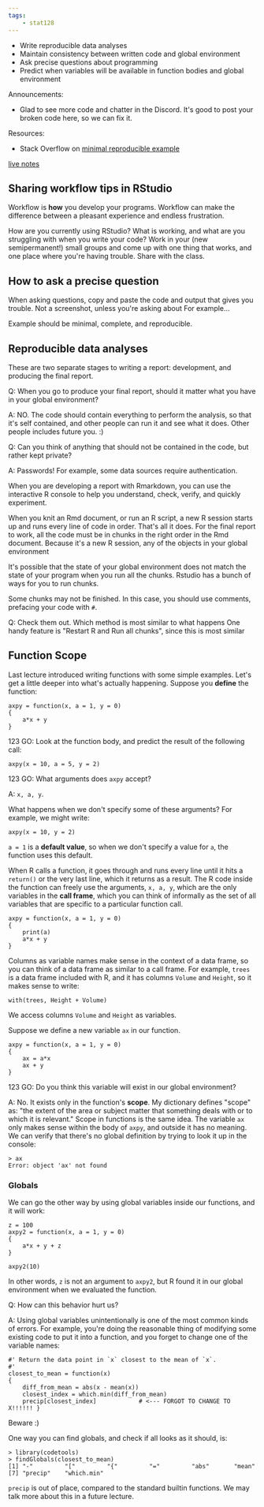 ```yaml
---
tags:
    - stat128
---
```


- Write reproducible data analyses
- Maintain consistency between written code and global environment
- Ask precise questions about programming
- Predict when variables will be available in function bodies and global environment

Announcements:

- Glad to see more code and chatter in the Discord.
    It's good to post your broken code here, so we can fix it.


Resources:

- Stack Overflow on [minimal reproducible example](https://stackoverflow.com/help/minimal-reproducible-example)

[live notes](https://github.com/clarkfitzg/stat128/blob/master/2020-09-21.Rmd)


## Sharing workflow tips in RStudio

Workflow is __how__ you develop your programs.
Workflow can make the difference between a pleasant experience and endless frustration.

How are you currently using RStudio?
What is working, and what are you struggling with when you write your code?
Work in your (new semipermanent!) small groups and come up with one thing that works, and one place where you're having trouble.
Share with the class.


## How to ask a precise question

When asking questions, copy and paste the code and output that gives you trouble.
Not a screenshot, unless you're asking about 
For example...

Example should be minimal, complete, and reproducible.


## Reproducible data analyses

These are two separate stages to writing a report: development, and producing the final report.

Q: When you go to produce your final report, should it matter what you have in your global environment?

A: NO. The code should contain everything to perform the analysis, so that it's self contained, and other people can run it and see what it does.
Other people includes future you. :)

Q: Can you think of anything that should not be contained in the code, but rather kept private?

A: Passwords! For example, some data sources require authentication.

When you are developing a report with Rmarkdown, you can use the interactive R console to help you understand, check, verify, and quickly experiment.

When you knit an Rmd document, or run an R script, a new R session starts up and runs every line of code in order.
That's all it does.
For the final report to work, all the code must be in chunks in the right order in the Rmd document.
Because it's a new R session, any of the objects in your global environment

It's possible that the state of your global environment does not match the state of your program when you run all the chunks.
Rstudio has a bunch of ways for you to run chunks.

Some chunks may not be finished.
In this case, you should use comments, prefacing your code with `#`.

Q: Check them out. Which method is most similar to what happens 
One handy feature is "Restart R and Run all chunks", since this is most similar


## Function Scope

Last lecture introduced writing functions with some simple examples.
Let's get a little deeper into what's actually happening.
Suppose you __define__ the function:

```{r}
axpy = function(x, a = 1, y = 0)
{
    a*x + y
}
```

123 GO: Look at the function body, and predict the result of the following call:

```{r}
axpy(x = 10, a = 5, y = 2)
```


123 GO: What arguments does `axpy` accept?

A: `x, a, y`.

What happens when we don't specify some of these arguments?
For example, we might write:

```{r}
axpy(x = 10, y = 2)
```

`a = 1` is a __default value__, so when we don't specify a value for `a`, the function uses this default.

When R calls a function, it goes through and runs every line until it hits a `return()` or the very last line, which it returns as a result.
The R code inside the function can freely use the arguments, `x, a, y`, which are the only variables in the __call frame__, which you can think of informally as the set of all variables that are specific to a particular function call.

```{r}
axpy = function(x, a = 1, y = 0)
{
    print(a)
    a*x + y
}
```

Columns as variable names make sense in the context of a data frame, so you can think of a data frame as similar to a call frame.
For example, `trees` is a data frame included with R, and it has columns `Volume` and `Height`, so it makes sense to write:

```{r}
with(trees, Height + Volume)
```

We access columns `Volume` and `Height` as variables.

Suppose we define a new variable `ax` in our function.

```{r}
axpy = function(x, a = 1, y = 0)
{
    ax = a*x
    ax + y
}
```

123 GO: Do you think this variable will exist in our global environment?

A: No.
It exists only in the function's __scope__.
My dictionary defines "scope" as: "the extent of the area or subject matter that something deals with or to which it is relevant."
Scope in functions is the same idea.
The variable `ax` only makes sense within the body of `axpy`, and outside it has no meaning.
We can verify that there's no global definition by trying to look it up in the console:

```{r}
> ax
Error: object 'ax' not found
```

### Globals

We can go the other way by using global variables inside our functions, and it will work:

```{r}
z = 100
axpy2 = function(x, a = 1, y = 0)
{
    a*x + y + z
}

axpy2(10)
```

In other words, `z` is not an argument to `axpy2`, but R found it in our global environment when we evaluated the function.

Q: How can this behavior hurt us?

A: Using global variables unintentionally is one of the most common kinds of errors.
For example, you're doing the reasonable thing of modifying some existing code to put it into a function, and you forget to change one of the variable names:

```{r}
#' Return the data point in `x` closest to the mean of `x`.
#'
closest_to_mean = function(x)
{
    diff_from_mean = abs(x - mean(x))
    closest_index = which.min(diff_from_mean)
    precip[closest_index]            # <--- FORGOT TO CHANGE TO X!!!!!! }
``` 

Beware :)

One way you can find globals, and check if all looks as it should, is:

```{r}
> library(codetools)
> findGlobals(closest_to_mean)
[1] "-"         "["         "{"         "="         "abs"       "mean"
[7] "precip"    "which.min"
```

`precip` is out of place, compared to the standard builtin functions.
We may talk more about this in a future lecture.
